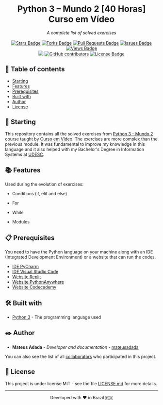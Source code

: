 <h1 align="center">Python 3 – Mundo 2 [40 Horas] Curso em Vídeo</h1>
<div align="center"><i>A complete list of solved exercises</i><br><br>
<a href="https://github.com/mateusadada/python3-Mundo2-CursoEmVideo/stargazers"><img src="https://img.shields.io/github/stars/mateusadada/python3-Mundo2-CursoEmVideo" alt="Stars Badge"/></a>
<a href="https://github.com/mateusadada/python3-Mundo2-CursoEmVideo/network/members"><img src="https://img.shields.io/github/forks/mateusadada/python3-Mundo2-CursoEmVideo" alt="Forks Badge"/></a>
<a href="https://github.com/mateusadada/python3-Mundo2-CursoEmVideo/pulls"><img src="https://img.shields.io/github/issues-pr/mateusadada/python3-Mundo2-CursoEmVideo" alt="Pull Requests Badge"/></a>
<a href="https://github.com/mateusadada/python3-Mundo2-CursoEmVideo/issues"><img src="https://img.shields.io/github/issues/mateusadada/python3-Mundo2-CursoEmVideo" alt="Issues Badge"/></a>
<a href="https://github.com/mateusadada/python3-Mundo2-CursoEmVideo"><img src="https://views.whatilearened.today/views/github/mateusadada/python3-Mundo2-CursoEmVideo.svg" alt="Views Badge"/></a>
<br><a href="https://mateusadada.github.io/python3-Mundo2-CursoEmVideo" target="blank"><img src="https://img.shields.io/website?url=https%3A%2F%2Fmateusadada.github.io%2Fpython3-Mundo2-CursoEmVideo&logo=github" /></a>
<a href="https://github.com/mateusadada/python3-Mundo2-CursoEmVideo/graphs/contributors"><img alt="GitHub contributors" src="https://img.shields.io/github/contributors/mateusadada/python3-Mundo2-CursoEmVideo?color=2b9348"></a>
<a href="https://github.com/mateusadada/python3-Mundo2-CursoEmVideo/blob/main/LICENSE"><img src="https://img.shields.io/github/license/mateusadada/python3-Mundo2-CursoEmVideo?color=2b9348" alt="License Badge"/></a>
</div>

## 📜 Table of contents

- [Starting](#-starting)
- [Features](#-features)
- [Prerequisites](#-prerequisites)
- [Built with](#%EF%B8%8F-built-with)
- [Author](#%EF%B8%8F-author)
- [License](#-license)

## 🚀 Starting

This repository contains all the solved exercises from [Python 3 - Mundo 2](https://www.cursoemvideo.com/curso/python-3-mundo-2/) course taught by [Curso em Vídeo](https://www.cursoemvideo.com/). The exercises are more complex than the previous module. It was fundamental to improve my knowledge in this language and it also helped with my Bachelor's Degree in Information Systems at [UDESC](https://www.udesc.br/).

## 📚 Features

Used during the evolution of exercises:

- Conditions (if, elif and else)

- For

- While

- Modules

## 📋 Prerequisites

You need to have the Python language on your machine along with an IDE (Integrated Development Environment) or a website that can run the codes.

* [IDE PyCharm](https://www.jetbrains.com/pycharm/)
* [IDE Visual Studio Code](https://code.visualstudio.com/)
* [Website Replit](https://replit.com/)
* [Website PythonAnywhere](https://www.pythonanywhere.com/)
* [Website Codecademy](https://www.codecademy.com/)

## 🛠️ Built with

* [Python 3](https://www.python.org/) - The programming language used

## ✒️ Author

* **Mateus Adada** - *Developer and documentation* - [mateusadada](https://github.com/mateusadada)

You can also see the list of all [collaborators](https://github.com/mateusadada/python3-Mundo2-CursoEmVideo/graphs/contributors) who participated in this project.

## 📄 License

This project is under license MIT - see the file [LICENSE.md](https://github.com/mateusadada/python3-Mundo2-CursoEmVideo/blob/main/LICENSE) for more details.

<hr><p align="center">Developed with ❤️ in Brazil 🇧🇷</p>

